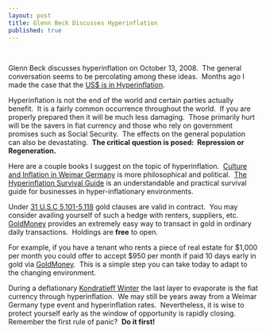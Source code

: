 ```yaml
---
layout: post
title: Glenn Beck Discusses Hyperinflation
published: true
---
```

<p><object width="500" height="407" data="http://www.youtube.com/v/M-wX5bBmbow&amp;hl=en&amp;fs=1" type="application/x-shockwave-flash"><param name="allowFullScreen" value="true" /><param name="src" value="http://www.youtube.com/v/M-wX5bBmbow&amp;hl=en&amp;fs=1" /><param name="allowfullscreen" value="true" /></object>  </p>
<p>Glenn Beck discusses hyperinflation on October 13, 2008.  The general conversation seems to be percolating among these ideas.  Months ago I made the case that the <a href="http://www.runtogold.com/2008/08/us-dollar-in-hyperinflation/">US$ is in Hyperinflation</a>.</p>
<p>Hyperinflation is not the end of the world and certain parties actually benefit.  It is a fairly common occurrence throughout the world.  If you are properly prepared then it will be much less damaging.  Those primarily hurt will be the savers in fiat currency and those who rely on government promises such as Social Security.  The effects on the general population can also be devastating.  <strong>The critical question is posed:  Repression or Regeneration.</strong></p>
<p><span>Here are a couple books I suggest on the topic of hyperinflation.  <a href="https://www.amazon.com/dp/0520222903?tag=run07-20&amp;camp=0&amp;creative=0&amp;linkCode=as4&amp;creativeASIN=0520222903&amp;adid=0J3M6N88V00E1E143W41&amp;" target="_blank">Culture and Inflation in Weimar Germany</a> is more philosophical and political.  <a href="https://www.amazon.com/dp/097411801X?tag=run07-20&amp;camp=0&amp;creative=0&amp;linkCode=as4&amp;creativeASIN=097411801X&amp;adid=1QFCSHJ22C4NSWF3Z8FC&amp;" target="_blank">The Hyperinflation Survival Guide</a> is an understandable and practical survival guide for businesses in hyper-inflationary environments.</span></p>
<p><span>Under <a href="http://www.law.cornell.edu/uscode/31/usc_sup_01_31_08_IV_10_51.html" target="_blank">31 U.S.C 5,101-5,118</a> gold clauses are valid in contract.  You may consider availing yourself of such a hedge with renters, suppliers, etc.  <a href="http://www.runtogold.com/goldmoney/">GoldMoney</a> provides an extremely easy way to transact in gold in ordinary daily transactions.  Holdings are <strong>free</strong> to open.</span></p>
<p><span>For example, if you have a tenant who rents a piece of real estate for $1,000 per month you could offer to accept $950 per month if paid 10 days early in gold via <a href="http://www.runtogold.com/goldmoney/">GoldMoney</a>.  This is a simple step you can take today to adapt to the changing environment.</span></p>
<p><span>During a deflationary <a href="http://www.runtogold.com/2008/02/first-snowfall-of-kondratieff-winter/">Kondratieff Winter</a> the last layer to evaporate is the fiat currency through hyperinflation.  We may still be years away from a Weimar Germany type event and hyperinflation rates.  Nevertheless, it is wise to protect yourself early as the window of opportunity is rapidly closing.  Remember the first rule of panic?  <strong>Do it first!</strong></span></p>

